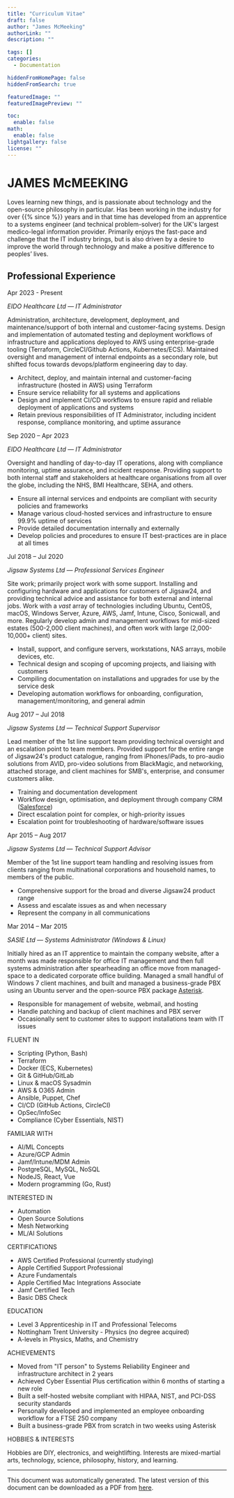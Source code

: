 ```yaml
---
title: "Curriculum Vitae"
draft: false
author: "James McMeeking"
authorLink: ""
description: ""

tags: []
categories:
  - Documentation

hiddenFromHomePage: false
hiddenFromSearch: true

featuredImage: ""
featuredImagePreview: ""

toc:
  enable: false
math:
  enable: false
lightgallery: false
license: ""
---
```


<style>
  header {
    display: none !important;
  }
  .search-dropdown {
    display: none !important;
  }
  .page {
    padding-top: 0px !important;
  }
  footer {
    display: none !important;
  }
  @page {
    size: A4;
    margin: 1cm 0.8cm 1.2cm 0.8cm;
  }
  @media print {
  header {
    display: none !important;
  }
  .page {
    width: 100%;
  }
  .cv-head {
    margin-top: -0.72cm;
  }
  hr {
    margin-top: -0.6em;
  }
  .col-2-block {
    break-inside: avoid !important;
  }
  p,
  li {
    break-inside: avoid !important;
  }
  em {
    font-weight: bold;
  }
  .job {
    break-inside: avoid !important;
  }
  .last-update-footer {
    display: block;
    text-align: center;
    font-size: 0.7em;
    margin-top: -0.4cm;
    font-weight: 400;
  }
  .cv-footer {
    font-size: 0.7em;
    text-align: center;
    display: block;
    margin-top: -0.4cm;
    font-weight: 400;
  }
  .cv-abstract {
    font-weight: 400;
    font-size: 0.8em;
  }
  .col-1,
  .col-2 {
    font-weight: 400;
    font-size: 0.74em;
  }
}
</style>

# <span class="cv-head">JAMES McMEEKING</span>

<div class="cv-contact-block">
<a href="https://github.com/mcmeeking" title="GitHub" target="_blank" rel="noopener noreffer me"><i class="fab fa-github fa-fw"></i></a><a href="https://linkedin.com/in/mcmeeking" title="LinkedIn" target="_blank" rel="noopener noreffer me"><i class="fab fa-linkedin fa-fw"></i></a><a href="https://stackoverflow.com/users/10272933" title="Stack Overflow" target="_blank" rel="noopener noreffer me"><i class="fab fa-stack-overflow fa-fw"></i></a><a href="mailto:james@mcmk.in" title="Email" rel=" me"><i class="far fa-envelope fa-fw"></i></a><a href="https://www.mcmk.in/vcard.vcf" title="Phone" target="_blank" rel="noopener noreffer me"><i class="fas fa-phone fa-fw"></i></a>
</div>
<div class="cv-abstract">
Loves learning new things, and is passionate about technology and the open-source philosophy in particular. Has been working in the industry for over {{% since %}} years and in that time has developed from an apprentice to a systems engineer (and technical problem-solver) for the UK's largest medico-legal information provider. Primarily enjoys the fast-pace and challenge that the IT industry brings, but is also driven by a desire to improve the world through technology and make a positive difference to peoples’ lives.
</div>

<div class="col-1">

## <span class="cv-sub">Professional Experience</span>

<div class="job">
<span class="cv-date">Apr 2023 - Present</span>

_EIDO Healthcare Ltd — IT Administrator_

Administration, architecture, development, deployment, and maintenance/support of both internal and customer-facing systems. Design and implementation of automated testing and deployment workflows of infrastructure and applications deployed to AWS using enterprise-grade tooling (Terraform, CircleCI/Github Actions, Kubernetes/ECS). Maintained oversight and management of internal endpoints as a secondary role, but shifted focus towards devops/platform engineering day to day.

- Architect, deploy, and maintain internal and customer-facing infrastructure (hosted in AWS) using Terraform
- Ensure service reliability for all systems and applications
- Design and implement CI/CD workflows to ensure rapid and reliable deployment of applications and systems
- Retain previous responsibilities of IT Administrator, including incident response, compliance monitoring, and uptime assurance

</div>
<div class="job">
<span class="cv-date">Sep 2020 – Apr 2023</span>

_EIDO Healthcare Ltd — IT Administrator_

Oversight and handling of day-to-day IT operations, along with compliance monitoring, uptime assurance, and incident response. Providing support to both internal staff and stakeholders at healthcare organisations from all over the globe, including the NHS, BMI Healthcare, SEHA, and others.

- Ensure all internal services and endpoints are compliant with security policies and frameworks
- Manage various cloud-hosted services and infrastructure to ensure 99.9% uptime of services
- Provide detailed documentation internally and externally
- Develop policies and procedures to ensure IT best-practices are in place at all times

</div>
<div class="job">
<span class="cv-date">Jul 2018 – Jul 2020</span>

_Jigsaw Systems Ltd — Professional Services Engineer_

Site work; primarily project work with some support. Installing and configuring hardware and applications for customers of Jigsaw24, and providing technical advice and assistance for both external and internal jobs. Work with a _vast_ array of technologies including Ubuntu, CentOS, macOS, Windows Server, Azure, AWS, Jamf, Intune, Cisco, Sonicwall, and more. Regularly develop admin and management workflows for mid-sized estates (500-2,000 client machines), and often work with large (2,000-10,000+ client) sites.

- Install, support, and configure servers, workstations, NAS arrays, mobile devices, etc.
- Technical design and scoping of upcoming projects, and liaising with customers
- Compiling documentation on installations and upgrades for use by the service desk
- Developing automation workflows for onboarding, configuration, management/monitoring, and general admin

</div>
<div class="job">
<span class="cv-date">Aug 2017 – Jul 2018</span>

_Jigsaw Systems Ltd — Technical Support Supervisor_

Lead member of the 1st line support team providing technical oversight and an escalation point to team members. Provided support for the entire range of Jigsaw24's product catalogue, ranging from iPhones/iPads, to pro-audio solutions from AVID, pro-video solutions from BlackMagic, and networking, attached storage, and client machines for SMB's, enterprise, and consumer customers alike.

- Training and documentation development
- Workflow design, optimisation, and deployment through company CRM ([Salesforce](http://www.salesforce.com/))
- Direct escalation point for complex, or high-priority issues
- Escalation point for troubleshooting of hardware/software issues

</div>
<div class="job">
<span class="cv-date">Apr 2015 – Aug 2017</span>

_Jigsaw Systems Ltd — Technical Support Advisor_

Member of the 1st line support team handling and resolving issues from clients ranging from multinational corporations and household names, to members of the public.

- Comprehensive support for the broad and diverse Jigsaw24 product range
- Assess and escalate issues as and when necessary
- Represent the company in all communications

</div>
<div class="job">
<span class="cv-date">Mar 2014 – Mar 2015</span>

_SASIE Ltd — Systems Administrator (Windows & Linux)_

Initially hired as an IT apprentice to maintain the company website, after a month was made responsible for office IT management and then full systems administration after spearheading an office move from managed-space to a dedicated corporate office building. Managed a small handful of Windows 7 client machines, and built and managed a business-grade PBX using an Ubuntu server and the open-source PBX package [Asterisk](https://www.asterisk.org/).

- Responsible for management of website, webmail, and hosting
- Handle patching and backup of client machines and PBX server
- Occasionally sent to customer sites to support installations team with IT issues

</div>
</div>
<div class="vl">
</div>
<div class="col-2">
<div class="col-2-block">
<span class="cv-sub">FLUENT IN</span>

- Scripting (Python, Bash)
- Terraform
- Docker (ECS, Kubernetes)
- Git & GitHub/GitLab
- Linux & macOS Sysadmin
- AWS & O365 Admin
- Ansible, Puppet, Chef
- CI/CD (GitHub Actions, CircleCI)
- OpSec/InfoSec
- Compliance (Cyber Essentials, NIST)

</div>
<div class="col-2-block">
<span class="cv-sub">FAMILIAR WITH</span>

- AI/ML Concepts
- Azure/GCP Admin
- Jamf/Intune/MDM Admin
- PostgreSQL, MySQL, NoSQL
- NodeJS, React, Vue
- Modern programming (Go, Rust)

</div>
<div class="col-2-block">
<span class="cv-sub">INTERESTED IN</span>

- Automation
- Open Source Solutions
- Mesh Networking
- ML/AI Solutions

</div>
<div class="col-2-block">
<span class="cv-sub">CERTIFICATIONS</span>

- AWS Certified Professional (currently studying)
- Apple Certified Support Professional
- Azure Fundamentals
- Apple Certified Mac Integrations Associate
- Jamf Certified Tech
- Basic DBS Check

</div>
<div class="col-2-block">
<span class="cv-sub">EDUCATION</span>

- Level 3 Apprenticeship in IT and Professional Telecoms
- Nottingham Trent University - Physics (no degree acquired)
- A-levels in Physics, Maths, and Chemistry

</div>
<div class="col-2-block">
<span class="cv-sub">ACHIEVEMENTS</span>

- Moved from "IT person" to Systems Reliability Engineer and infrastructure architect in 2 years
- Achieved Cyber Essential Plus certification within 6 months of starting a new role
- Built a self-hosted website compliant with HIPAA, NIST, and PCI-DSS security standards
- Personally developed and implemented an employee onboarding workflow for a FTSE 250 company
- Built a business-grade PBX from scratch in two weeks using Asterisk

</div>
<div class="col-2-block">
<span class="cv-sub">HOBBIES & INTERESTS</span>

Hobbies are DIY, electronics, and weightlifting. Interests are mixed-martial arts, technology, science, philosophy, history, and learning.

</div>
</div>
<div class="cv-footer"><hr>This document was automatically generated. The latest version of this document can be downloaded as a PDF from <a href="https://www.mcmk.in/docs/cv/james.mcmeeking.pdf">here</a>.</div>
